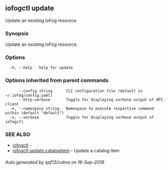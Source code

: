 ## iofogctl update

Update an existing ioFog resource

### Synopsis

Update an existing ioFog resource.

### Options

```
  -h, --help   help for update
```

### Options inherited from parent commands

```
      --config string      CLI configuration file (default is ~/.iofog/config.yaml)
      --http-verbose       Toggle for displaying verbose output of API client
  -n, --namespace string   Namespace to execute respective command within (default "default")
  -v, --verbose            Toggle for displaying verbose output of iofogctl
```

### SEE ALSO

* [iofogctl](iofogctl.md)	 - 
* [iofogctl update catalogitem](iofogctl_update_catalogitem.md)	 - Update a catalog item

###### Auto generated by spf13/cobra on 16-Sep-2019
